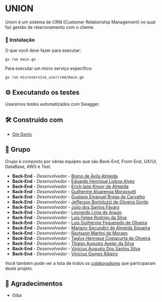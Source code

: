 # UNION

Union é um sistema de CRM (Customer Relationship Management) no qual faz gestão de relacionamento com o cliente.

### 🔧 Instalação
<!-- 
Uma série de exemplos passo-a-passo que informam o que você deve executar para ter um ambiente de desenvolvimento em execução.

Diga como essa etapa será:
 -->
O que você deve fazer para executar:

```
go run main.go
```

Para executar um micro serviço específico:

```
go run microservice_user/cmd/main.go
```
<!-- 
Termine com um exemplo de como obter dados do sistema ou como usá-los para uma pequena demonstração.
 -->
## ⚙️ Executando os testes

Usaremos testes automatizados com Swagger.
<!-- 
### 🔩 Analise os testes de ponta a ponta

Explique que eles verificam esses testes e porquê.

```
Dar exemplos
``` -->

## 🛠️ Construído com
<!-- 
Mencione as ferramentas que você usou para criar seu projeto
 -->
* [Gin Gonic](github.com/gin-gonic/gin)

## 👥 Grupo

Grupo é composto por várias equipes que são Back-End, Front-End, UX/UI, DataBase, AWS e Test.

* **Back-End** - *Desenvolvedor* - [Breno de Ávila Almeida](https://github.com/Breno-AA)
* **Back-End** - *Desenvolvedor* - [Eduardo Henrique Lisboa Alves](https://github.com/Eduardo-Lisboa)
* **Back-End** - *Desenvolvedor* - [Erich Iago Knoor de Almeida](https://github.com/erich-ika)
* **Back-End** - *Desenvolvedor* - [Guilherme Alvarenga Morassutti](https://github.com/Guilhermealst)
* **Back-End** - *Desenvolvedor* - [Gustavo Emanuel Braga de Carvalho](https://github.com/GuCarvalho98)
* **Back-End** - *Desenvolvedor* - [Jefferson Bortoluzzi de Oliveira Gordo](https://github.com/Jeffersonbortoluzzi)
* **Back-End** - *Desenvolvedor* - [Julio dos Santos Fávaro](https://github.com/JulioFavaro98)
* **Back-End** - *Desenvolvedor* - [Leonardo Lima de Araujo](https://github.com/leohlima)
* **Back-End** - *Desenvolvedor* - [Luis Felipe Rodrigo da Silva ](https://github.com/LuisFelipeRodrigo)
* **Back-End** - *Desenvolvedor* - [Luis Guilherme Fegueredo de Oliveira](https://github.com/GuilhermeFegueredo)
* **Back-End** - *Desenvolvedor* - [Mariany Secundini de Almeida Siqueira](https://github.com/MarianySecundini)
* **Back-End** - *Desenvolvedor* - [Raytsson Martini de Moraes](https://github.com/Raytsson)
* **Back-End** - *Desenvolvedor* - [Taglys Henrique Costacurta de Oliveira](https://github.com/taglyscostacurta)
* **Back-End** - *Desenvolvedor* - [Thiago Augusto Avelar da Silva](https://github.com/Avelar19)
* **Back-End** - *Desenvolvedor* - [Vinícius Augusto Dos Santos Silva](https://github.com/V1n1c1usAu)
* **Back-End** - *Desenvolvedor* - [Vinícius Gomes Ribeiro](https://github.com/ViniciusGR797)
<!-- 
---

* **Front-End** - *Desenvolvedor* - [Pessoa](https://github.com)
* **Front-End** - *Desenvolvedor* - [Pessoa](https://github.com)
* **Front-End** - *Desenvolvedor* - [Pessoa](https://github.com)
* **Front-End** - *Desenvolvedor* - [Pessoa](https://github.com)

---

* **UX/UI** - *Desenvolvedor* - [Pessoa](https://github.com)
* **UX/UI** - *Desenvolvedor* - [Pessoa](https://github.com)
* **UX/UI** - *Desenvolvedor* - [Pessoa](https://github.com)
* **UX/UI** - *Desenvolvedor* - [Pessoa](https://github.com)

---

* **DataBase** - *Desenvolvedor* - [Pessoa](https://github.com)
* **DataBase** - *Desenvolvedor* - [Pessoa](https://github.com)
* **DataBase** - *Desenvolvedor* - [Pessoa](https://github.com)
* **DataBase** - *Desenvolvedor* - [Pessoa](https://github.com)

---

* **AWS** - *Desenvolvedor* - [Pessoa](https://github.com)
* **AWS** - *Desenvolvedor* - [Pessoa](https://github.com)
* **AWS** - *Desenvolvedor* - [Pessoa](https://github.com)
* **AWS** - *Desenvolvedor* - [Pessoa](https://github.com)

---

* **Test** - *Desenvolvedor* - [Pessoa](https://github.com)
* **Test** - *Desenvolvedor* - [Pessoa](https://github.com)
* **Test** - *Desenvolvedor* - [Pessoa](https://github.com)
* **Test** - *Desenvolvedor* - [Pessoa](https://github.com)
 -->


Você também pode ver a lista de todos os [colaboradores](https://github.com/usuario/projeto/colaboradores) que participaram deste projeto.
<!-- 
## 📄 Licença

Este projeto está sob a licença (sua licença) - veja o arquivo [LICENSE.md](https://github.com/usuario/projeto/licenca) para detalhes.
 -->
## 🎁 Agradecimentos

* Giba
